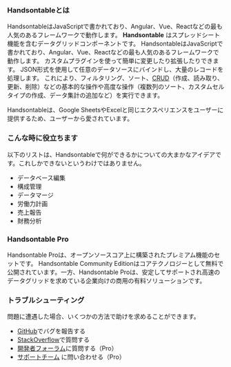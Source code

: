 ### Handsontableとは
HandsontableはJavaScriptで書かれており、Angular、Vue、Reactなどの最も人気のあるフレームワークで動作します。
**Handsontable** はスプレッドシート機能を含むデータグリッドコンポーネントです。
HandsontableはJavaScriptで書かれており、Angular、Vue、Reactなどの最も人気のあるフレームワークで動作します。
カスタムプラグインを使って簡単に変更したり拡張したりできます。 
JSON形式を使用して任意のデータソースにバインドし、大量のレコードを処理します。
これにより、フィルタリング、ソート、[CRUD](https://en.wikipedia.org/wiki/Create,_read,_update_and_delete)（作成、読み取り、更新、削除）などの基本的な操作や高度な操作（複数列のソート、カスタムセルタイプの作成、データ集計の追加など）を実行できます。  

Handsontableは、Google SheetsやExcelと同じエクスペリエンスをユーザーに提供するため、ユーザーから愛されています。  


### こんな時に役立ちます

以下のリストは、Handsontableで何ができるかについての大まかなアイデアです。これしかできないというわけではありません。  


* データベース編集
* 構成管理
* データマージ
* 労働力計画
* 売上報告
* 財務分析

### Handsontable Pro
Handsontable Proは、オープンソースコア上に構築されたプレミアム機能のセットです。
Handsontable Community Editionはコアテクノロジーとして無料で公開されています。一方、Handsontable Proは、安定してサポートされ高速のデータグリッドを求めている企業向けの商用の有料ソリューションです。




### トラブルシューティング

問題に遭遇した場合、いくつかの方法で助けを求めることができます。


* [GitHub](https://github.com/handsontable/handsontable/issues)でバグを報告する
* [StackOverflow](https://stackoverflow.com/questions/tagged/handsontable)で質問する
* [開発者フォーラム](https://forum.handsontable.com/)に質問する（Pro）
* [サポートチーム](mailto:support@handsontable.com) に問い合わせる（Pro）
